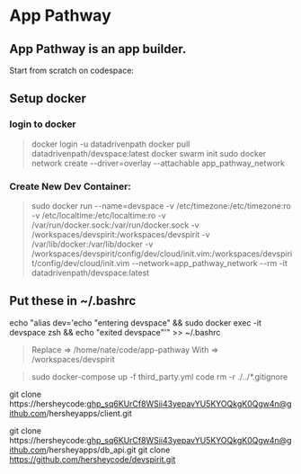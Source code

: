 # App Pathway

## App Pathway is an app builder.

Start from scratch on codespace:

## Setup docker
### login to docker
> docker login -u datadrivenpath
> docker pull datadrivenpath/devspace:latest
> docker swarm init
> sudo docker network create --driver=overlay --attachable app_pathway_network

### Create New Dev Container: 
> sudo docker run --name=devspace         -v /etc/timezone:/etc/timezone:ro         -v /etc/localtime:/etc/localtime:ro         -v /var/run/docker.sock:/var/run/docker.sock         -v /workspaces/devspirit:/workspaces/devspirit         -v /var/lib/docker:/var/lib/docker         -v /workspaces/devspirit/config/dev/cloud/init.vim:/workspaces/devspirit/config/dev/cloud/init.vim          --network=app_pathway_network          --rm -it datadrivenpath/devspace:latest

## Put these in ~/.bashrc 

echo "alias dev='echo "entering devspace" && sudo docker exec -it devspace zsh && echo "exited devspace"'" >> ~/.bashrc



> Replace  => /home/nate/code/app-pathway With  => /workspaces/devspirit


> sudo docker-compose up -f third_party.yml code
rm -r ./../*.gitignore

git clone https://hersheycode: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@github.com/hersheyapps/client.git

git clone https://hersheycode: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@github.com/hersheyapps/db_api.git
git clone https://github.com/hersheycode/devspirit.git